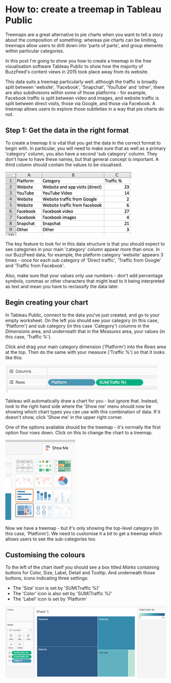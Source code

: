 # How to: create a treemap in Tableau Public

Treemaps are a great alternative to pie charts when you want to tell a story about the composition of something: whereas pie charts can be limiting, treemaps allow users to drill down into 'parts of parts', and group elements within particular categories.

In this post I'm going to show you how to create a treemap in the free visualisation software Tableau Public to show how the majority of BuzzFeed's content views in 2015 took place away from its website. 

This data suits a treemap particularly well: although the traffic is broadly split between 'website', 'Facebook', 'Snapchat', 'YouTube' and 'other', there are also subdivisions within some of those platforms - for example, Facebook traffic is split between video and images, and website traffic is split between direct visits, those via Google, and those via Facebook. A treemap allows users to explore those subtleties in a way that pie charts do not.

## Step 1: Get the data in the right format

To create a treemap it is vital that you get the data in the correct format to begin with. In particular, you will need to make sure that as well as a primary 'category' column, you also have a second 'sub category' column. They don't have to have these names, but that general concept is important. A third column should contain the values to be visualised.

![](https://raw.githubusercontent.com/paulbradshaw/MED7126/master/tableau/treemapdataformat.png)

The key feature to look for in this data structure is that you should expect to see categories in your main 'category' column appear more than once. In our BuzzFeed data, for example, the platform category 'website' appears 3 times - once for each sub category of 'Direct traffic', 'Traffic from Google' and 'Traffic from Facebook'.

Also, make sure that your values only use numbers - don't add percentage symbols, commas or other characters that might lead to it being interpreted as text and mean you have to reclassify the data later.

## Begin creating your chart

In Tableau Public, connect to the data you've just created, and go to your empty worksheet. On the left you should see your category (in this case, 'Platform') and sub category (in this case 'Category') columns in the *Dimensions* area; and underneath that in the *Measures* area, your values (in this case, 'Traffic %').

Click and drag your main category dimension ('Platform') into the *Rows* area at the top. Then do the same with your measure ('Traffic %') so that it looks like this:

![](https://raw.githubusercontent.com/paulbradshaw/MED7126/master/tableau/treemaprows.png)

Tableau will automatically draw a chart for you - but ignore that. Instead, look to the right hand side where the 'Show me' menu should now be showing which chart types you can use with this combination of data. If it doesn't show, click 'Show me' in the upper right corner.

One of the options available should be the treemap - it's normally the first option four rows down. Click on this to change the chart to a treemap.

![](https://raw.githubusercontent.com/paulbradshaw/MED7126/master/tableau/treemapshowme.png)

Now we have a treemap - but it's only showing the top-level category (in this case, 'Platform'). We need to customise it a bit to get a treemap which allows users to see the sub-categories too.

## Customising the colours

To the left of the chart itself you should see a box titled *Marks* containing buttons for Color, Size, Label, Detail and Tooltip. And underneath those buttons, icons indicating three settings: 

* The 'Size' icon is set by 'SUM(Traffic %)'
* The 'Color' icon is also set by 'SUM(Traffic %)'
* The 'Label' icon is set by 'Platform'

![](https://raw.githubusercontent.com/paulbradshaw/MED7126/master/tableau/treemapv1.png)



![]()


